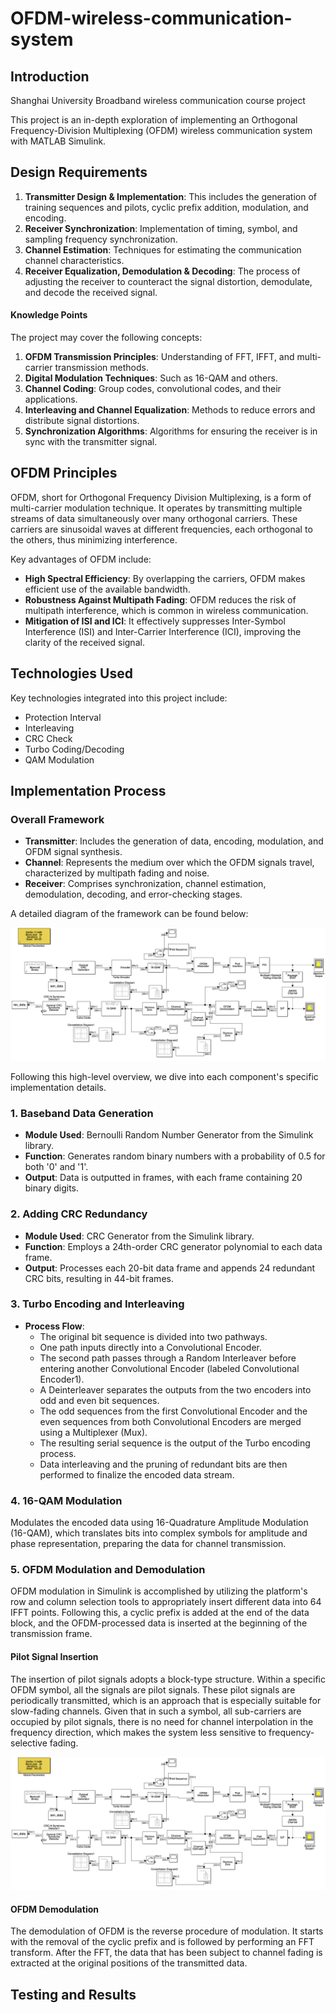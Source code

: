 # OFDM-wireless-communication-system

## Introduction
Shanghai University Broadband wireless communication course project

This project is an in-depth exploration of implementing an Orthogonal Frequency-Division Multiplexing (OFDM) wireless communication system with MATLAB Simulink. 

## Design Requirements

1. **Transmitter Design & Implementation**: This includes the generation of training sequences and pilots, cyclic prefix addition, modulation, and encoding.
2. **Receiver Synchronization**: Implementation of timing, symbol, and sampling frequency synchronization.
3. **Channel Estimation**: Techniques for estimating the communication channel characteristics.
4. **Receiver Equalization, Demodulation & Decoding**: The process of adjusting the receiver to counteract the signal distortion, demodulate, and decode the received signal.

#### Knowledge Points

The project may cover the following concepts:
1. **OFDM Transmission Principles**: Understanding of FFT, IFFT, and multi-carrier transmission methods.
2. **Digital Modulation Techniques**: Such as 16-QAM and others.
3. **Channel Coding**: Group codes, convolutional codes, and their applications.
4. **Interleaving and Channel Equalization**: Methods to reduce errors and distribute signal distortions.
5. **Synchronization Algorithms**: Algorithms for ensuring the receiver is in sync with the transmitter signal.

## OFDM Principles

OFDM, short for Orthogonal Frequency Division Multiplexing, is a form of multi-carrier modulation technique. It operates by transmitting multiple streams of data simultaneously over many orthogonal carriers. These carriers are sinusoidal waves at different frequencies, each orthogonal to the others, thus minimizing interference.

Key advantages of OFDM include:
- **High Spectral Efficiency**: By overlapping the carriers, OFDM makes efficient use of the available bandwidth.
- **Robustness Against Multipath Fading**: OFDM reduces the risk of multipath interference, which is common in wireless communication.
- **Mitigation of ISI and ICI**: It effectively suppresses Inter-Symbol Interference (ISI) and Inter-Carrier Interference (ICI), improving the clarity of the received signal.

## Technologies Used
Key technologies integrated into this project include:
- Protection Interval
- Interleaving
- CRC Check
- Turbo Coding/Decoding
- QAM Modulation

## Implementation Process

### Overall Framework

- **Transmitter**: Includes the generation of data, encoding, modulation, and OFDM signal synthesis.
- **Channel**: Represents the medium over which the OFDM signals travel, characterized by multipath fading and noise.
- **Receiver**: Comprises synchronization, channel estimation, demodulation, decoding, and error-checking stages.

A detailed diagram of the framework can be found below:

![OFDM System Framework](https://github.com/JiaqiTu/OFDM-wireless-communication-system/blob/main/diagrams/Simulink%20Model%20visulization%20for%20OFDM.png)

Following this high-level overview, we dive into each component's specific implementation details.

### 1. Baseband Data Generation

- **Module Used**: Bernoulli Random Number Generator from the Simulink library.
- **Function**: Generates random binary numbers with a probability of 0.5 for both '0' and '1'.
- **Output**: Data is outputted in frames, with each frame containing 20 binary digits.

### 2. Adding CRC Redundancy

- **Module Used**: CRC Generator from the Simulink library.
- **Function**: Employs a 24th-order CRC generator polynomial to each data frame.
- **Output**: Processes each 20-bit data frame and appends 24 redundant CRC bits, resulting in 44-bit frames.

### 3. Turbo Encoding and Interleaving

- **Process Flow**:
  - The original bit sequence is divided into two pathways.
  - One path inputs directly into a Convolutional Encoder.
  - The second path passes through a Random Interleaver before entering another Convolutional Encoder (labeled Convolutional Encoder1).
  - A Deinterleaver separates the outputs from the two encoders into odd and even bit sequences.
  - The odd sequences from the first Convolutional Encoder and the even sequences from both Convolutional Encoders are merged using a Multiplexer (Mux).
  - The resulting serial sequence is the output of the Turbo encoding process.
  - Data interleaving and the pruning of redundant bits are then performed to finalize the encoded data stream.

### 4. 16-QAM Modulation
Modulates the encoded data using 16-Quadrature Amplitude Modulation (16-QAM), which translates bits into complex symbols for amplitude and phase representation, preparing the data for channel transmission.


### 5. OFDM Modulation and Demodulation

OFDM modulation in Simulink is accomplished by utilizing the platform's row and column selection tools to appropriately insert different data into 64 IFFT points. Following this, a cyclic prefix is added at the end of the data block, and the OFDM-processed data is inserted at the beginning of the transmission frame.

#### Pilot Signal Insertion

The insertion of pilot signals adopts a block-type structure. Within a specific OFDM symbol, all the signals are pilot signals. These pilot signals are periodically transmitted, which is an approach that is especially suitable for slow-fading channels. Given that in such a symbol, all sub-carriers are occupied by pilot signals, there is no need for channel interpolation in the frequency direction, which makes the system less sensitive to frequency-selective fading.

![OFDM signal](https://github.com/JiaqiTu/OFDM-wireless-communication-system/blob/main/diagrams/Simulink%20Model%20visulization%20for%20OFDM.png)


#### OFDM Demodulation

The demodulation of OFDM is the reverse procedure of modulation. It starts with the removal of the cyclic prefix and is followed by performing an FFT transform. After the FFT, the data that has been subject to channel fading is extracted at the original positions of the transmitted data.



## Testing and Results



